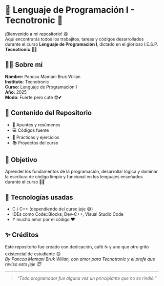 # 🌟 Lenguaje de Programación I - Tecnotronic 🌟

¡Bienvenido a mi repositorio! 😄  
Aquí encontrarás todos los trabajitos, tareas y códigos desarrollados durante el curso **Lenguaje de Programación I**, dictado en el glorioso I.E.S.P. **Tecnotronic** 🏫✨

## 👨‍💻 Sobre mí

**Nombre:** Pancca Mamani Bruk Wilian  
**Instituto:** Tecnotronic  
**Curso:** Lenguaje de Programación I  
**Año:** 2025  
**Modo:** Fuerte pero cute 😎💕

## 📁 Contenido del Repositorio

- 📝 Apuntes y resúmenes
- 💻 Códigos fuente
- 🧪 Prácticas y ejercicios
- 📚 Proyectos del curso

## 🚀 Objetivo

Aprender los fundamentos de la programación, desarrollar lógica y dominar la escritura de código limpio y funcional en los lenguajes enseñados durante el curso 💪💡

## 🧠 Tecnologías usadas

- C / C++ (dependiendo del curso jeje 😅)
- IDEs como Code::Blocks, Dev-C++, Visual Studio Code
- Y mucho amor por el código ❤️

## ✨ Créditos

Este repositorio fue creado con dedicación, café ☕ y uno que otro grito existencial de estudiante 😩  
*By Pancca Mamani Bruk Wilian, con amor para Tecnotronic y el profe que revisa esto jeje 😇*

---

> *“Todo programador fue alguna vez un principiante que no se rindió.”*

